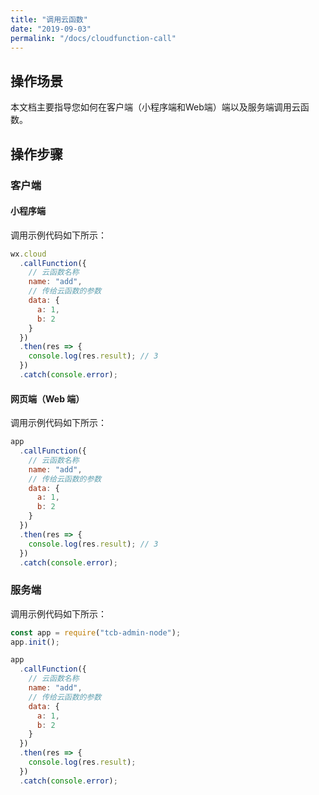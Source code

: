 ```yaml
---
title: "调用云函数"
date: "2019-09-03"
permalink: "/docs/cloudfunction-call"
---
```


## 操作场景

本文档主要指导您如何在客户端（小程序端和Web端）端以及服务端调用云函数。

## 操作步骤

### 客户端
#### 小程序端

调用示例代码如下所示：

```javascript
wx.cloud
  .callFunction({
    // 云函数名称
    name: "add",
    // 传给云函数的参数
    data: {
      a: 1,
      b: 2
    }
  })
  .then(res => {
    console.log(res.result); // 3
  })
  .catch(console.error);
```

#### 网页端（Web 端）

调用示例代码如下所示：

```javascript
app
  .callFunction({
    // 云函数名称
    name: "add",
    // 传给云函数的参数
    data: {
      a: 1,
      b: 2
    }
  })
  .then(res => {
    console.log(res.result); // 3
  })
  .catch(console.error);
```

### 服务端

调用示例代码如下所示：

```javascript
const app = require("tcb-admin-node");
app.init();

app
  .callFunction({
    // 云函数名称
    name: "add",
    // 传给云函数的参数
    data: {
      a: 1,
      b: 2
    }
  })
  .then(res => {
    console.log(res.result);
  })
  .catch(console.error);
```
